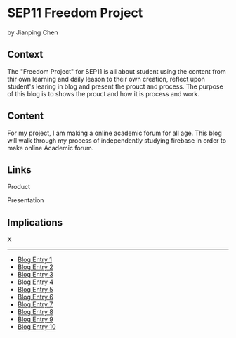 # SEP11 Freedom Project
by Jianping Chen

## Context
The "Freedom Project" for SEP11 is all about student using the content from thir own learning and daily leason to their own creation, reflect upon student's learing in blog and present the prouct and process. The purpose of this blog is to shows the prouct and how it is process and work.

## Content
For my project, I am making a online academic forum for all age. This blog will walk through my process of independently studying firebase in order to make online Academic forum.

## Links

Product

Presentation

## Implications
X

---

* [Blog Entry 1](entries/entry01.md)
* [Blog Entry 2](entries/entry02.md)
* [Blog Entry 3](entries/entry03.md)
* [Blog Entry 4](entries/entry04.md)
* [Blog Entry 5](entries/entry05.md)
* [Blog Entry 6](entries/entry06.md)
* [Blog Entry 7](entries/entry07.md)
* [Blog Entry 8](entries/entry08.md)
* [Blog Entry 9](entries/entry09.md)
* [Blog Entry 10](entries/entry10.md)
